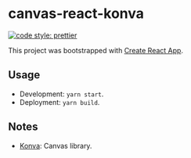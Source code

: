 # canvas-react-konva

[![code style: prettier](https://img.shields.io/badge/code_style-prettier-ff69b4.svg?style=flat-square)](https://github.com/prettier/prettier)

This project was bootstrapped with [Create React App](https://github.com/facebook/create-react-app).

## Usage

- Development: `yarn start`.
- Deployment: `yarn build`.

## Notes

- [Konva](https://konvajs.org/): Canvas library.
